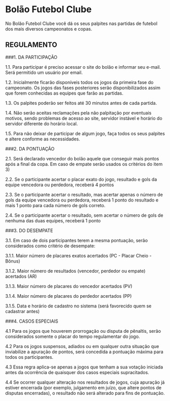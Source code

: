 ﻿# Bolão Futebol Clube

No Bolão Futebol Clube você dá os seus palpites nas partidas de futebol  dos mais diversos campeonatos e copas.

## REGULAMENTO
 
###1. DA PARTICIPAÇÃO

1.1. Para participar é preciso acessar o site do bolão e informar seu e-mail. Será permitido um usuário por email.

1.2. Inicialmente ficarão disponíveis todos os jogos da primeira fase do campeonato. Os jogos das fases posteriores serão disponibilizados assim que forem conhecidas as equipes que farão as partidas.

1.3. Os palpites poderão ser feitos até 30 minutos antes de cada partida.

1.4. Não serão aceitas reclamações pela não palpitação por eventuais motivos, sendo problemas de acesso ao site, servidor instável e horário do servidor diferente do horário local.

1.5. Para não deixar de participar de algum jogo, faça todos os seus palpites e altere conforme as necessidades.

###2. DA PONTUAÇÃO

2.1. Será declarado vencedor do bolão aquele que conseguir mais pontos após a final da copa. Em caso de empate serão usados os critérios do item 3)

2.2. Se o participante acertar o placar exato do jogo, resultado e gols da equipe vencedora ou perdedora, receberá 4 pontos

2.3. Se o participante acertar o resultado, mas acertar apenas o número de gols da equipe vencedora ou perdedora, receberá 1 ponto do resultado e mais 1 ponto para cada número de gols correto.

2.4. Se o participante acertar o resultado, sem acertar o número de gols de nenhuma das duas equipes, receberá 1 ponto

###3. DO DESEMPATE

3.1. Em caso de dois participantes terem a mesma pontuação, serão considerados como critério de desempate:

3.1.1. Maior número de placares exatos acertados (PC - Placar Cheio - Bônus)

3.1.2. Maior número de resultados (vencedor, perdedor ou empate) acertados (AR)

3.1.3. Maior número de placares do vencedor acertados (PV)

3.1.4. Maior número de placares do perdedor acertados (PP)

3.1.5. Data e horário de cadastro no sistema (será favorecido quem se cadastrar antes)

###4. CASOS ESPECIAIS

4.1 Para os jogos que houverem prorrogação ou disputa de pênaltis, serão considerados somente o placar do tempo regulamentar do jogo.

4.2 Para os jogos suspensos, adiados ou em qualquer outra situação que inviabilize a apuração de pontos, será concedida a pontuação máxima para todos os participantes.

4.3 Essa regra aplica-se apenas a jogos que tenham a sua votação iniciada antes da ocorrência de quaisquer dos casos especiais supracitados.

4.4 Se ocorrer qualquer alteração nos resultados de jogos, cuja apuração já estiver encerrada (por exemplo, julgamento em juízo, que altere pontos de disputas encerradas), o resultado não será alterado para fins de pontuação.
